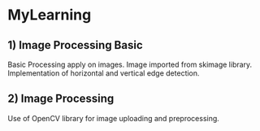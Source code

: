 # MyLearning


## 1) Image Processing Basic

Basic Processing apply on images. Image imported from skimage library. Implementation of horizontal and vertical edge detection.

## 2) Image Processing

Use of OpenCV library for image uploading and preprocessing.
